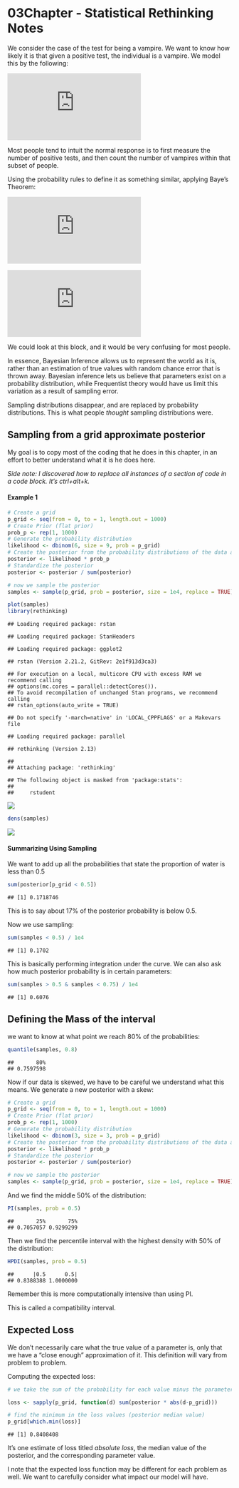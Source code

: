 03Chapter - Statistical Rethinking Notes
================

We consider the case of the test for being a vampire. We want to know
how likely it is that given a positive test, the individual is a
vampire. We model this by the following:

![
Pr(\\textnormal{vampire}\|\\textnormal{positive})
](https://latex.codecogs.com/png.latex?%0APr%28%5Ctextnormal%7Bvampire%7D%7C%5Ctextnormal%7Bpositive%7D%29%0A "
Pr(\textnormal{vampire}|\textnormal{positive})
")

Most people tend to intuit the normal response is to first measure the
number of positive tests, and then count the number of vampires within
that subset of people.

Using the probability rules to define it as something similar, applying
Baye’s Theorem:

![
Pr(\\textnormal{vampire} \| \\textnormal{positive}) = \\frac{Pr(\\textnormal{positive} \| \\textnormal{vampire}) Pr(\\textnormal{vampire})}{Pr(\\textnormal{positive})} =
](https://latex.codecogs.com/png.latex?%0APr%28%5Ctextnormal%7Bvampire%7D%20%7C%20%5Ctextnormal%7Bpositive%7D%29%20%3D%20%5Cfrac%7BPr%28%5Ctextnormal%7Bpositive%7D%20%7C%20%5Ctextnormal%7Bvampire%7D%29%20Pr%28%5Ctextnormal%7Bvampire%7D%29%7D%7BPr%28%5Ctextnormal%7Bpositive%7D%29%7D%20%3D%0A "
Pr(\textnormal{vampire} | \textnormal{positive}) = \frac{Pr(\textnormal{positive} | \textnormal{vampire}) Pr(\textnormal{vampire})}{Pr(\textnormal{positive})} =
")

![
Pr(\\textnormal{positive} \| \\textnormal{vampire})Pr(\\textnormal{vampire}) + Pr(\\textnormal{positive} \| \\textnormal{mortal})(1 - Pr(\\textnormal{vampire}))
Pr(\\textnormal{vampire} \| \\textnormal{positive})
](https://latex.codecogs.com/png.latex?%0APr%28%5Ctextnormal%7Bpositive%7D%20%7C%20%5Ctextnormal%7Bvampire%7D%29Pr%28%5Ctextnormal%7Bvampire%7D%29%20%2B%20Pr%28%5Ctextnormal%7Bpositive%7D%20%7C%20%5Ctextnormal%7Bmortal%7D%29%281%20-%20Pr%28%5Ctextnormal%7Bvampire%7D%29%29%0APr%28%5Ctextnormal%7Bvampire%7D%20%7C%20%5Ctextnormal%7Bpositive%7D%29%0A "
Pr(\textnormal{positive} | \textnormal{vampire})Pr(\textnormal{vampire}) + Pr(\textnormal{positive} | \textnormal{mortal})(1 - Pr(\textnormal{vampire}))
Pr(\textnormal{vampire} | \textnormal{positive})
")

We could look at this block, and it would be very confusing for most
people.

In essence, Bayesian Inference allows us to represent the world as it
is, rather than an estimation of true values with random chance error
that is thrown away. Bayesian inference lets us believe that parameters
exist on a probability distribution, while Frequentist theory would have
us limit this variation as a result of sampling error.

Sampling distributions disappear, and are replaced by probability
distributions. This is what people *thought* sampling distributions
were.

## Sampling from a grid approximate posterior

My goal is to copy most of the coding that he does in this chapter, in
an effort to better understand what it is he does here.

*Side note: I discovered how to replace all instances of a section of
code in a code block. It’s ctrl+alt+k.*

#### Example 1

``` r
# Create a grid
p_grid <- seq(from = 0, to = 1, length.out = 1000) 
# Create Prior (flat prior)
prob_p <- rep(1, 1000)
# Generate the probability distribution
likelihood <- dbinom(6, size = 9, prob = p_grid)
# Create the posterior from the probability distributions of the data and the prior
posterior <- likelihood * prob_p
# Standardize the posterior
posterior <- posterior / sum(posterior)

# now we sample the posterior
samples <- sample(p_grid, prob = posterior, size = 1e4, replace = TRUE)

plot(samples)
library(rethinking)
```

    ## Loading required package: rstan

    ## Loading required package: StanHeaders

    ## Loading required package: ggplot2

    ## rstan (Version 2.21.2, GitRev: 2e1f913d3ca3)

    ## For execution on a local, multicore CPU with excess RAM we recommend calling
    ## options(mc.cores = parallel::detectCores()).
    ## To avoid recompilation of unchanged Stan programs, we recommend calling
    ## rstan_options(auto_write = TRUE)

    ## Do not specify '-march=native' in 'LOCAL_CPPFLAGS' or a Makevars file

    ## Loading required package: parallel

    ## rethinking (Version 2.13)

    ## 
    ## Attaching package: 'rethinking'

    ## The following object is masked from 'package:stats':
    ## 
    ##     rstudent

![](03-Statistical-Rethinking-Notes_files/figure-gfm/Sampling-From-Grid-Posterior-1.png)<!-- -->

``` r
dens(samples)
```

![](03-Statistical-Rethinking-Notes_files/figure-gfm/Sampling-From-Grid-Posterior-2.png)<!-- -->

#### Summarizing Using Sampling

We want to add up all the probabilities that state the proportion of
water is less than 0.5

``` r
sum(posterior[p_grid < 0.5])
```

    ## [1] 0.1718746

This is to say about 17% of the posterior probability is below 0.5.

Now we use sampling:

``` r
sum(samples < 0.5) / 1e4
```

    ## [1] 0.1702

This is basically performing integration under the curve. We can also
ask how much posterior probability is in certain parameters:

``` r
sum(samples > 0.5 & samples < 0.75) / 1e4
```

    ## [1] 0.6076

## Defining the Mass of the interval

we want to know at what point we reach 80% of the probabilities:

``` r
quantile(samples, 0.8)
```

    ##       80% 
    ## 0.7597598

Now if our data is skewed, we have to be careful we understand what this
means. We generate a new posterior with a skew:

``` r
# Create a grid
p_grid <- seq(from = 0, to = 1, length.out = 1000) 
# Create Prior (flat prior)
prob_p <- rep(1, 1000)
# Generate the probability distribution
likelihood <- dbinom(3, size = 3, prob = p_grid)
# Create the posterior from the probability distributions of the data and the prior
posterior <- likelihood * prob_p
# Standardize the posterior
posterior <- posterior / sum(posterior)

# now we sample the posterior
samples <- sample(p_grid, prob = posterior, size = 1e4, replace = TRUE)
```

And we find the middle 50% of the distribution:

``` r
PI(samples, prob = 0.5)
```

    ##       25%       75% 
    ## 0.7057057 0.9299299

Then we find the percentile interval with the highest density with 50%
of the distribution:

``` r
HPDI(samples, prob = 0.5)
```

    ##      |0.5      0.5| 
    ## 0.8388388 1.0000000

Remember this is more computationally intensive than using PI.

This is called a compatibility interval.

## Expected Loss

We don’t necessarily care what the true value of a parameter is, only
that we have a “close enough” approximation of it. This definition will
vary from problem to problem.

Computing the expected loss:

``` r
# we take the sum of the probability for each value minus the parameter

loss <- sapply(p_grid, function(d) sum(posterior * abs(d-p_grid)))

# find the minimum in the loss values (posterior median value)
p_grid[which.min(loss)]
```

    ## [1] 0.8408408

It’s one estimate of loss titled *absolute loss*, the median value of
the posterior, and the corresponding parameter value.

I note that the expected loss function may be different for each problem
as well. We want to carefully consider what impact our model will have.
